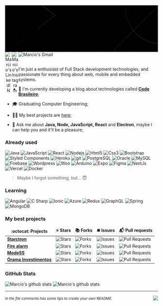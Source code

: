 <!-- 

IF YOU ARRIVED HERE, IT'S BECAUSE YOU LIKED SOMETHING BELOW, AND IT'S OK. SO, HERE IS SOME LINKS AND REPOSITORIES THAT I USED TO CREATE MY README. 

SE VOCÊ CHEGOU ATÉ AQUI, É PORQUE VOCÊ GOSTOU DE ALGO ABAIXO, E ESTÁ TUDO BEM. ENTÃO, AQUI ESTÃO ALGUNS LINKS E REPOSITÓRIOS QUE USEI PARA CRIAR MEU README.

### CHECK THIS BEFORE ANYTHING 👉 [Awesome GitHub Profile README](https://awesomegithubprofile.tech/)
Repository: <small>https://github.com/abhisheknaiidu/awesome-github-profile-readme</small>

- Banner (https://canvas.com)

- Shields.io (https://simpleicons.org/)

- Github Emoji (https://gist.github.com/rxaviers/7360908)

- Visitors Counter (https://visitor-badge.glitch.me/#docs) 
  - https://github.com/gargakshit/gargakshit
  - https://dev.to/ayushi7rawat/create-a-github-profile-readme-in-3-simple-steps-3ofj

- Icons
  - https://github.com/Spiderpig86/Spiderpig86
  - https://github.com/abhisheknaiidu/abhisheknaiidu
  - https://github.com/MacroPower/MacroPower
  - https://github.com/thmsgbrt/thmsgbrt

- Git Stats (https://github.com/anuraghazra/github-readme-stats)

- Table 
  - https://github.com/thmsgbrt/thmsgbrt
  - https://github.com/khalby786/khalby786

- Organization
  - https://github.com/codestackr/codestackr
  - https://github.com/iampavangandhi/iampavangandhi

-->

<br />
<img align="center" src="https://github.com/mcosta21/mcosta21/blob/main/banner-pt-en.gif?raw=true">

<div align="center">
<a href="https://www.linkedin.com/in/mcosta21/">
  <img align="left" alt="Marcio's LinkedIN" width="22px" src="https://raw.githubusercontent.com/peterthehan/peterthehan/master/assets/linkedin.svg" />
</a>

<a href="https://www.instagram.com/marcio_costa7/">
  <img align="left" alt="Marcio's Instagram" width="22px" src="https://image.flaticon.com/icons/png/512/174/174855.png" />
</a>

<a href="mailto:marcioc424@gmail.com">
  <img align="left" alt="Marcio's Gmail" height="25px" src="https://img.shields.io/badge/-marcioc424@gmail.com-263238?style=flat-square&labelColor=263238&logo=gmail&logoColor=white&link=mailto:marcioc424@gmail.com" />
</a>
<br/>
</div>

<br/>

<p>I'm just a enthusiast of Full Stack development technologies, and passionate for every thing about web, mobile and embedded systems.</p>

- 📌 I'm currently developing a blog about technologies called **[Code Brasileiro](https://codebrasileiro.com.br)**;

- 🎓 Graduating Computer Engineering;

- 👨‍💻 My best projects are [here](#favorites);

- 💬 Ask me about **Java, Node, JavaScript, React** and **Electron**, maybe I can help you and it'll be a pleasure;

<h3>Already used</h3>

<p>
<img alt="Java" src="https://img.shields.io/badge/-Java-007396?style=flat-square&logo=java&logoColor=white" />
<img alt="JavaScript" src="https://img.shields.io/badge/-JavaScript-F7DF1E?style=flat-square&logo=javascript&logoColor=000" />
  <img alt="React" src="https://img.shields.io/badge/-React-45b8d8?style=flat-square&logo=react&logoColor=white" />
  <img alt="Nodejs" src="https://img.shields.io/badge/-Nodejs-43853d?style=flat-square&logo=Node.js&logoColor=white" />
  <img alt="Html5" src="https://img.shields.io/badge/-HTML5-E34F26?style=flat-square&logo=html5&logoColor=white" />
  <img alt="Css3" src="https://img.shields.io/badge/-CSS3-1572B6?style=flat-square&logo=css3&logoColor=white" />
  <img alt="Bootstrap" src="https://img.shields.io/badge/-Bootstrap-7952b3?style=flat-square&logo=bootstrap&logoColor=white" />
  <img alt="Styled Components" src="https://img.shields.io/badge/-Styled_Components-db7092?style=flat-square&logo=styled-components&logoColor=white" />
  <img alt="Heroku" src="https://img.shields.io/badge/-Heroku-430098?style=flat-square&logo=heroku&logoColor=white" />
  <img alt="git" src="https://img.shields.io/badge/-Git-F05032?style=flat-square&logo=git&logoColor=white" />
   <img alt="PostgreSQL" src="https://img.shields.io/badge/-PostgreSQL-336791?style=flat-square&logo=postgresql&logoColor=white" />
   <img alt="Oracle" src="https://img.shields.io/badge/-Oracle-F80000?style=flat-square&logo=oracle&logoColor=white" />
   <img alt="MySQL" src="https://img.shields.io/badge/-MySQL-4479A1?style=flat-square&logo=mysql&logoColor=white" />
   <img alt="Firebase" src="https://img.shields.io/badge/-Firebase-ffca28?style=flat-square&logo=firebase&logoColor=000" />
   <img alt="Wordpress" src="https://img.shields.io/badge/-Wordpress-21759b?style=flat-square&logo=wordpress&logoColor=white" />
   <img alt="Woo" src="https://img.shields.io/badge/-Woo-96588a?style=flat-square&logo=woo&logoColor=white" />
   <img alt="Arduino" src="https://img.shields.io/badge/-Arduino-00979d?style=flat-square&logo=arduino&logoColor=white" />
   <img alt="Expo" src="https://img.shields.io/badge/-Expo-000020?style=flat-square&logo=expo&logoColor=white" />
   <img alt="Figma" src="https://img.shields.io/badge/-Figma-f24e1e?style=flat-square&logo=figma&logoColor=white" />
   <img alt="NextJs" src="https://img.shields.io/badge/-NextJs-000?style=flat-square&logo=next.js&logoColor=white" />
   <img alt="Vercel" src="https://img.shields.io/badge/-Vercel-000?style=flat-square&logo=vercel&logoColor=white" />
   <img alt="Docker" src="https://img.shields.io/badge/-Docker-46a2f1?style=flat-square&logo=docker&logoColor=white" />
</p>

> Maybe I forgot something, but... 😇

<h3>Learning</h3>
<p>
  <img alt="Angular" src="https://img.shields.io/badge/-Angular-DD0031?style=flat-square&logo=angular&logoColor=white" />
  <img alt="C Sharp" src="https://img.shields.io/badge/-C Sharp-239120?style=flat-square&logo=c-sharp&logoColor=white" />
  <img alt="Ionic" src="https://img.shields.io/badge/-Ionic-3880FF?style=flat-square&logo=ionic&logoColor=white" />
  <img alt="Azure" src="https://img.shields.io/badge/-Azure-0089D6?style=flat-square&logo=microsoft-azure&logoColor=white" />
  <img alt="Redux" src="https://img.shields.io/badge/-Redux-764ABC?style=flat-square&logo=redux&logoColor=white" />
  <img alt="GraphQL" src="https://img.shields.io/badge/-GraphQL-E10098?style=flat-square&logo=graphql&logoColor=white" />
  <img alt="Spring" src="https://img.shields.io/badge/-Spring-6DB33F?style=flat-square&logo=spring&logoColor=white" />
  <img alt="MongoDB" src="https://img.shields.io/badge/-MongoDB-47A248?style=flat-square&logo=mongodb&logoColor=white" />  
</p>

<h3 id="favorites">My best projects</h3>
<table>
  <thead align="center">
    <tr border: none;>
      <td><b>:octocat: Projects</b></td>
      <td><b>⭐ Stars</b></td>
      <td><b>📚 Forks</b></td>
      <td><b>🛎 Issues</b></td>
      <td><b>📬 Pull requests</b></td>
    </tr>
  </thead>
  <tbody>
    <tr>
      <td><a href="https://github.com/mcosta21/starctron"><b>Starctron</b></a></td>
      <td><img alt="Stars" src="https://img.shields.io/github/stars/mcosta21/starctron?style=flat-square&labelColor=343b41"/></td>
      <td><img alt="Forks" src="https://img.shields.io/github/forks/mcosta21/starctron?style=flat-square&labelColor=343b41"/></td>
      <td><img alt="Issues" src="https://img.shields.io/github/issues/mcosta21/starctron?style=flat-square&labelColor=343b41"/></td>
      <td><img alt="Pull Requests" src="https://img.shields.io/github/issues-pr/mcosta21/starctron?style=flat-square&labelColor=343b41"/></td>
    </tr>
    <tr>
      <td><a href="https://github.com/mcosta21/fire-alarm"><b>Fire alarm</b></a></td>
      <td><img alt="Stars" src="https://img.shields.io/github/stars/mcosta21/fire-alarm?style=flat-square&labelColor=343b41"/></td>
      <td><img alt="Forks" src="https://img.shields.io/github/forks/mcosta21/fire-alarm?style=flat-square&labelColor=343b41"/></td>
      <td><img alt="Issues" src="https://img.shields.io/github/issues/mcosta21/fire-alarm?style=flat-square&labelColor=343b41"/></td>
      <td><img alt="Pull Requests" src="https://img.shields.io/github/issues-pr/mcosta21/fire-alarm?style=flat-square&labelColor=343b41"/></td>
    </tr>
    <tr>
      <td><a href="https://github.com/mcosta21/ModeSS"><b>ModeSS</b></a></td>
      <td><img alt="Stars" src="https://img.shields.io/github/stars/mcosta21/ModeSS?style=flat-square&labelColor=343b41"/></td>
      <td><img alt="Forks" src="https://img.shields.io/github/forks/mcosta21/ModeSS?style=flat-square&labelColor=343b41"/></td>
      <td><img alt="Issues" src="https://img.shields.io/github/issues/mcosta21/ModeSS?style=flat-square&labelColor=343b41"/></td>
      <td><img alt="Pull Requests" src="https://img.shields.io/github/issues-pr/mcosta21/ModeSS?style=flat-square&labelColor=343b41"/></td>
    </tr>
    <tr>
      <td><a href="https://github.com/mcosta21/megahack-orama-mobile"><b>Órama Investimentos</b></a></td>
      <td><img alt="Stars" src="https://img.shields.io/github/stars/mcosta21/megahack-orama-mobile?style=flat-square&labelColor=343b41"/></td>
      <td><img alt="Forks" src="https://img.shields.io/github/forks/mcosta21/megahack-orama-mobile?style=flat-square&labelColor=343b41"/></td>
      <td><img alt="Issues" src="https://img.shields.io/github/issues/mcosta21/megahack-orama-mobile?style=flat-square&labelColor=343b41"/></td>
      <td><img alt="Pull Requests" src="https://img.shields.io/github/issues-pr/mcosta21/megahack-orama-mobile?style=flat-square&labelColor=343b41"/></td>
    </tr>
  </tbody>
</table>

<h3>GitHub Stats</h3>
<div>
<img alt="Marcio's github stats" height="210" src="https://github-readme-stats.vercel.app/api?username=mcosta21&theme=dracula&show_icons=true&hide_border=true" />

<img alt="Marcio's github stats" height="210" src="https://github-readme-stats.vercel.app/api/top-langs/?username=mcosta21&theme=dracula&hide_border=true" />
</div>

<hr/>
<small><i>In the file comments has some tips to create your own README.<img align="right" src="https://visitor-badge.glitch.me/badge?page_id=mcosta21.mcosta21"/></i></small>
